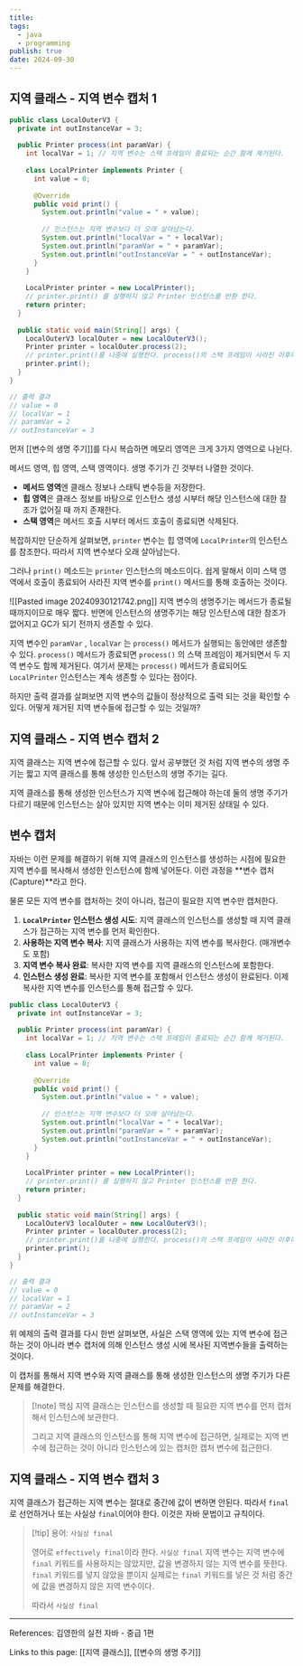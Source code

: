 ```yaml
---
title: 
tags:
  - java
  - programming
publish: true
date: 2024-09-30
---
```


## 지역 클래스 - 지역 변수 캡처 1
```java title="LocalOuterV3.java"
public class LocalOuterV3 {  
  private int outInstanceVar = 3;  
  
  public Printer process(int paramVar) {  
    int localVar = 1; // 지역 변수는 스택 프레임이 종료되는 순간 함께 제거된다.  
  
    class LocalPrinter implements Printer {  
      int value = 0;  
  
      @Override  
      public void print() {  
        System.out.println("value = " + value);  
  
        // 인스턴스는 지역 변수보다 더 오래 살아남는다.  
        System.out.println("localVar = " + localVar);  
        System.out.println("paramVar = " + paramVar);  
        System.out.println("outInstanceVar = " + outInstanceVar);  
      }  
    }  
  
    LocalPrinter printer = new LocalPrinter();  
    // printer.print() 를 실행하지 않고 Printer 인스턴스를 반환 한다.  
    return printer;  
  }  
  
  public static void main(String[] args) {  
    LocalOuterV3 localOuter = new LocalOuterV3();  
    Printer printer = localOuter.process(2);  
    // printer.print()를 나중에 실행한다. process()의 스택 프레임이 사라진 이후에 실행  
    printer.print();  
  }  
}

// 출력 결과
// value = 0
// localVar = 1
// paramVar = 2
// outInstanceVar = 3
```

먼저 [[변수의 생명 주기]]를 다시 복습하면 메모리 영역은 크게 3가지 영역으로 나뉜다.

메서드 영역, 힙 영역, 스택 영역이다. 생명 주기가 긴 것부터 나열한 것이다. 

- **메서드 영역**엔 클래스 정보나 스태틱 변수등을 저장한다.
- **힙 영역**은 클래스 정보를 바탕으로 인스턴스 생성 시부터 해당 인스턴스에 대한 참조가 없어질 때 까지 존재한다.
- **스택 영역**은 메서드 호출 시부터 메서드 호출이 종료되면 삭제된다.

복잡하지만 단순하게 살펴보면, `printer` 변수는 힙 영역에 `LocalPrinter`의 인스턴스를 참조한다. 따라서 지역 변수보다 오래 살아남는다.

그러나 `print()` 메소드는 `printer` 인스턴스의 메소드이다. 쉽게 말해서 이미 스택 영역에서 호출이 종료되어 사라진 지역 변수를 `print()` 메서드를 통해 호출하는 것이다.

![[Pasted image 20240930121742.png]]
지역 변수의 생명주기는 메서드가 종료될 때까지이므로 매우 짧다. 반면에 인스턴스의 생명주기는 해당 인스턴스에 대한 참조가 없어지고 GC가 되기 전까지 생존할 수 있다.

지역 변수인 `paramVar` , `localVar` 는 `process()` 메서드가 실행되는 동안에만 생존할 수 있다. `process()` 메서드가 종료되면 `process()` 의 스택 프레임이 제거되면서 두 지역 변수도 함께 제거된다. 여기서 문제는 `process()` 메서드가 종료되어도 `LocalPrinter` 인스턴스는 계속 생존할 수 있다는 점이다.

하지만 출력 결과를 살펴보면 지역 변수의 값들이 정상적으로 출력 되는 것을 확인할 수 있다.
어떻게 제거된 지역 변수들에 접근할 수 있는 것일까?

## 지역 클래스 - 지역 변수 캡처 2
지역 클래스는 지역 변수에 접근할 수 있다. 앞서 공부했던 것 처럼 지역 변수의 생명 주기는 짧고 지역 클래스를 통해 생성한 인스턴스의 생명 주기는 길다.

지역 클래스를 통해 생성한 인스턴스가 지역 변수에 접근해야 하는데 둘의 생명 주기가 다르기 때문에 인스턴스는 살아 있지만 지역 변수는 이미 제거된 상태일 수 있다.

## 변수 캡처
자바는 이런 문제를 해결하기 위해 지역 클래스의 인스턴스를 생성하는 시점에 필요한 지역 변수를 복사해서 생성한 인스턴스에 함께 넣어둔다. 이런 과정을 **변수 캡처(Capture)**라고 한다.

물론 모든 지역 변수를 캡처하는 것이 아니라, 접근이 필요한 지역 변수만 캡처한다.

1. **`LocalPrinter` 인스턴스 생성 시도**: 지역 클래스의 인스턴스를 생성할 때 지역 클래스가 접근하는 지역 변수를 먼저 확인한다.
2. **사용하는 지역 변수 복사**: 지역 클래스가 사용하는 지역 변수를 복사한다. (매개변수도 포함)
3. **지역 변수 복사 완료**: 복사한 지역 변수를 지역 클래스의 인스턴스에 포함한다.
4. **인스턴스 생성 완료**: 복사한 지역 변수를 포함해서 인스턴스 생성이 완료된다. 이제 복사한 지역 변수를 인스턴스를 통해 접근할 수 있다.

```java title="LocalOuterV3.java"
public class LocalOuterV3 {  
  private int outInstanceVar = 3;  
  
  public Printer process(int paramVar) {  
    int localVar = 1; // 지역 변수는 스택 프레임이 종료되는 순간 함께 제거된다.  
  
    class LocalPrinter implements Printer {  
      int value = 0;  
  
      @Override  
      public void print() {  
        System.out.println("value = " + value);  
  
        // 인스턴스는 지역 변수보다 더 오래 살아남는다.  
        System.out.println("localVar = " + localVar);  
        System.out.println("paramVar = " + paramVar);  
        System.out.println("outInstanceVar = " + outInstanceVar);  
      }  
    }  
  
    LocalPrinter printer = new LocalPrinter();  
    // printer.print() 를 실행하지 않고 Printer 인스턴스를 반환 한다.  
    return printer;  
  }  
  
  public static void main(String[] args) {  
    LocalOuterV3 localOuter = new LocalOuterV3();  
    Printer printer = localOuter.process(2);  
    // printer.print()를 나중에 실행한다. process()의 스택 프레임이 사라진 이후에 실행  
    printer.print();  
  }  
}

// 출력 결과
// value = 0
// localVar = 1
// paramVar = 2
// outInstanceVar = 3
```

위 예제의 출력 결과를 다시 한번 살펴보면, 사실은 스택 영역에 있는 지역 변수에 접근하는 것이 아니라 변수 캡처에 의해 인스턴스 생성 시에 복사된 지역변수들을 출력하는 것이다.

이 캡처를 통해서 지역 변수와 지역 클래스를 통해 생성한 인스턴스의 생명 주기가 다른 문제를 해결한다.

> [!note] 핵심
> 지역 클래스는 인스턴스를 생성할 때 필요한 지역 변수를 먼저 캡처해서 인스턴스에 보관한다. 
> 
> 그리고 지역 클래스의 인스턴스를 통해 지역 변수에 접근하면, 실제로는 지역 변수에 접근하는 것이 아니라 인스턴스에 있는 캡처한 캡처 변수에 접근한다.

## 지역 클래스 - 지역 변수 캡처 3
지역 클래스가 접근하는 지역 변수는 절대로 중간에 값이 변하면 안된다. 따라서 `final`로 선언하거나 또는 사실상 `final`이어야 한다. 이것은 자바 문법이고 규칙이다.

> [!tip] 용어: `사실상 final`
> 
> 영어로 `effectively final`이라 한다. `사실상 final` 지역 변수는 지역 변수에 `final` 키워드를 사용하지는 않았지만, 값을 변경하지 않는 지역 변수를 뜻한다. `final` 키워드를 넣지 않았을 뿐이지 실제로는 `final` 키워드를 넣은 것 처럼 중간에 값을 변경하지 않은 지역 변수이다.
> 
> 따라서 `사실상 final`

---
References: 김영한의 실전 자바 - 중급 1편

Links to this page: [[지역 클래스]], [[변수의 생명 주기]]